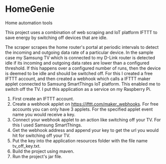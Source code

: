 # HomeGenie

Home automation tools

This project uses a combination of web scraping and IoT platform IFTTT to save energy by switching off devices that are idle. 

The scraper scrapes the home router's portal at periodic intervals to detect the incoming and outgoing data rate of a particular device. In the sample case my Samsung TV which is connected to my D-Link router is detected idle if its incoming and outgoing data rates are lower than a configured threshold. If this happens over a configured number of runs, then the device is deemed to be idle and should be switched off. For this I created a free IFTTT account, and then created a webhook which calls a IFTTT maker applet connected to Samsung SmartThings IoT platform. This enabled me to switch off the TV. I put this application as a service on my Raspberry Pi. 
1. First create an IFTTT account.
2. Create a webhook applet on https://ifttt.com/maker_webhooks. For free accounts you can only have 3 applets. For the specified applet event name you would receive a key.
3. Connect your webhook applet to an action like switching off your TV. For this I used Samsung SmartThings.
4. Get the webhook address and append your key to get the url you would hit for switching off your TV.
5. Put the key into the application resources folder with the file name tv_off_key.txt.
6. Build the project using maven.
7. Run the project's jar file.

